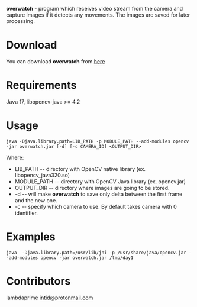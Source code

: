 **overwatch** - program which receives video stream from the camera and capture images if it detects any movements. The images are saved for later processing.

# Download

You can download **overwatch** from [here](https://github.com/lambdaprime/overwatch/blob/master/release/)

# Requirements

Java 17, libopencv-java >= 4.2

# Usage

```
java -Djava.library.path=LIB_PATH -p MODULE_PATH --add-modules opencv -jar overwatch.jar [-d] [-c CAMERA_ID] <OUTPUT_DIR>
```

Where: 

* LIB_PATH -- directory with OpenCV native library (ex. libopencv_java320.so)
* MODULE_PATH -- directory with OpenCV Java library (ex. opencv.jar)
* OUTPUT_DIR -- directory where images are going to be stored.
* -d -- will make **overwatch** to save only delta between the first frame and the new one. 
* -c -- specify which camera to use. By default takes camera with 0 identifier.

# Examples

```
java  -Djava.library.path=/usr/lib/jni -p /usr/share/java/opencv.jar --add-modules opencv -jar overwatch.jar /tmp/day1
```

# Contributors

lambdaprime <intid@protonmail.com>
